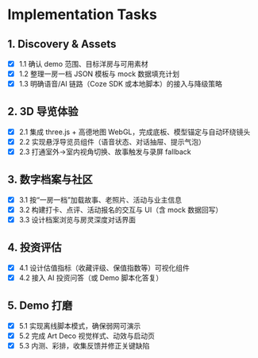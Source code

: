 # Implementation Tasks

## 1. Discovery & Assets
- [x] 1.1 确认 demo 范围、目标洋房与可用素材
- [x] 1.2 整理一房一档 JSON 模板与 mock 数据填充计划
- [x] 1.3 明确语音/AI 链路（Coze SDK 或本地脚本）的接入与降级策略

## 2. 3D 导览体验
- [x] 2.1 集成 three.js + 高德地图 WebGL，完成底板、模型锚定与自动环绕镜头
- [x] 2.2 实现悬浮导览员组件（语音状态、对话抽屉、提示气泡）
- [x] 2.3 打通室外→室内视角切换、故事触发与录屏 fallback

## 3. 数字档案与社区
- [x] 3.1 按“一房一档”加载故事、老照片、活动与业主信息
- [x] 3.2 构建打卡、点评、活动报名的交互与 UI（含 mock 数据回写）
- [x] 3.3 设计档案浏览与房灵深度对话界面

## 4. 投资评估
- [x] 4.1 设计估值指标（收藏评级、保值指数等）可视化组件
- [x] 4.2 接入 AI 投资问答（或 Demo 脚本化答复）

## 5. Demo 打磨
- [x] 5.1 实现离线脚本模式，确保弱网可演示
- [x] 5.2 完成 Art Deco 视觉样式、动效与启动页
- [x] 5.3 内测、彩排，收集反馈并修正关键缺陷
